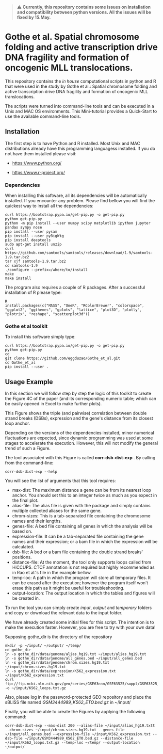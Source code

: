
> :warning: **Currently, this repository contains some issues on installation and compatibility between python versions. All the issues will be fixed by 15.May.**

# **Gothe et al. Spatial chromosome folding and active transcription drive DNA fragility and formation of oncogenic MLL translocations.**

This repository contains the *in house* computational scripts in python and R that were used in the study by Gothe et al.:
Spatial chromosome folding and active transcription drive DNA fragility and formation of oncogenic MLL translocations.

The scripts were turned into command-line tools and can be executed in a Unix and MAC OS environments.
This Mini-tutorial provides a Quick-Start to use the available command-line tools.

## Installation

The first step is to have Python and R installed. Most Unix and MAC distributions already have this
programming languagess installed. If you do not have them installed please visit:

- https://www.python.org/

- https://www.r-project.org/

### Dependencies

When installing this software, all its dependencies will be automatically installed.
If you encounter any problem. Please find bellow you will find the quickest way to install all the dependencies:

```
curl https://bootstrap.pypa.io/get-pip.py -o get-pip.py
python get-pip.py
python -m pip install --user numpy scipy matplotlib ipython jupyter pandas sympy nose
pip install --user pysam
pip install --user pyBigWig
pip install deeptools
sudo apt-get install unzip
curl https://github.com/samtools/samtools/releases/download/1.9/samtools-1.9.tar.bz2
tar xjf samtools-1.9.tar.bz2
cd samtools-1.9
./configure --prefix=/where/to/install
make
make install
```

The program also requires a couple of R packages. After a successful installation of R please type:

```
R
install.packages(c("MASS", "OneR", "RColorBrewer", "colorspace", "ggplot2", "ggthemes", "gplots", "lattice", "plot3D", "plotly", "plotrix", "reshape", "scatterplot3d"))
```

### Gothe et al toolkit

To install this software simply type:

```
curl https://bootstrap.pypa.io/get-pip.py -o get-pip.py
python get-pip.py
cd
git clone https://github.com/eggduzao/Gothe_et_al.git
cd Gothe_et_al
pip install --user .
```

## Usage Example

In this section we will follow step by step the logic of this toolkit to
create the Figure 4C of the paper (and its corresponding numeric table; which can be easily
opened in Excel to make further plots).

This Figure shows the triple (and pairwise) correlation between double strand breaks (DSBs),
expression and the gene's distance from its closest loop anchor.

Depending on the versions of the dependencies installed,
minor numerical fluctuations are expected, since dynamic programming was used at some stages to
accelerate the execution. However, this will not modify the general trend of such a Figure.

The tool associated with this Figure is called **corr-dsb-dist-exp** . By calling from the command-line:

```
corr-dsb-dist-exp --help
```

You will see the list of arguments that this tool requires:

- max-dist: The maximum distance a gene can be from its nearest loop anchor. You should set this to an integer twice as much as you expect in the final plot.
- alias-file: The alias file is given with the package and simply contains multiple collected aliases for the same gene.
- chrom-sizes: This is a tab-separated file containing the chromosome names and their lengths.
- genes-file: A bed file containing all genes in which the analysis will be based on.
- expression-file: It can be a tab-separated file containing the gene names and their expression; or a bam file in which the expression will be calculated.
- dsb-file: A bed or a bam file containing the double strand breaks' positions.
- distance-file: At the moment, the tool only supports loops called from HiCCUPS. CTCF annotation is not required but highly recommended as in Rao et al.'s file in the example bellow.
- temp-loc: A path in which the program will store all temporary files. It can be erased after the execution; however the program itself won't erase this path as it might be useful for troubleshooting.
- output-location: The output location in which the tables and figures will be created in.

To run the tool you can simply create *input*, *output* and *temporary* folders and
copy or download the relevant data to the input folder.

We have already created some initial files for this script. The intention is to
make the execution faster. However, you are free to try with your own data!

Supposing gothe_dir is the directory of the repository

```
mkdir -p ~/input/ ~/output/ ~/temp/
cd gothe_dir
ln -s gothe_dir/data/genome/alias_hg19.txt ~/input/alias_hg19.txt
ln -s gothe_dir/data/genome/all_genes.bed ~/input/all_genes.bed
ln -s gothe_dir/data/genome/chrom.sizes.hg19.txt ~/input/chrom.sizes.hg19.txt
ln -s gothe_dir/data/expression/K562_expression.txt ~/input/K562_expression.txt
curl ftp://ftp.ncbi.nlm.nih.gov/geo/series/GSE63nnn/GSE63525/suppl/GSE63525_K562_HiCCUPS_looplist_with_motifs.txt.gz -o ~/input/K562_loops.txt.gz
```

Also, please log in the password-protected GEO repository and place the sBLISS file named *GSM3444989_K562_ETO.bed.gz* in ~/input/

Finally, you will be able to create the Figures by applying the following command:

```
corr-dsb-dist-exp --max-dist 200 --alias-file ~/input/alias_hg19.txtt --chrom-sizes ~/input/chrom.sizes.hg19.txt --genes-file ~/input/all_genes.bed --expression-file ~/input/K562_expression.txt --dsb-file ~/input/GSM3444989_K562_ETO.bed.gz --distance-file ~/input/K562_loops.txt.gz --temp-loc ~/temp/ --output-location ~/output/
```

